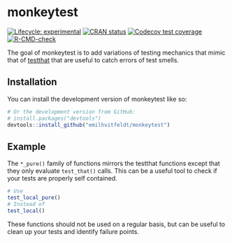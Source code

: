 
<!-- README.md is generated from README.Rmd. Please edit that file -->

# monkeytest

<!-- badges: start -->

[![Lifecycle:
experimental](https://img.shields.io/badge/lifecycle-experimental-orange.svg)](https://lifecycle.r-lib.org/articles/stages.html#experimental)
[![CRAN
status](https://www.r-pkg.org/badges/version/monkeytest)](https://CRAN.R-project.org/package=monkeytest)
[![Codecov test
coverage](https://codecov.io/gh/EmilHvitfeldt/monkeytest/branch/main/graph/badge.svg)](https://app.codecov.io/gh/EmilHvitfeldt/monkeytest?branch=main)
[![R-CMD-check](https://github.com/EmilHvitfeldt/monkeytest/actions/workflows/R-CMD-check.yaml/badge.svg)](https://github.com/EmilHvitfeldt/monkeytest/actions/workflows/R-CMD-check.yaml)
<!-- badges: end -->

The goal of monkeytest is to add variations of testing mechanics that
mimic that of [testthat](https://github.com/r-lib/testthat) that are
useful to catch errors of test smells.

## Installation

You can install the development version of monkeytest like so:

``` r
# Or the development version from GitHub:
# install.packages("devtools")
devtools::install_github("emilhvitfeldt/monkeytest")
```

## Example

The `*_pure()` family of functions mirrors the testthat functions except
that they only evaluate `test_that()` calls. This can be a useful tool
to check if your tests are properly self contained.

``` r
# Use
test_local_pure()
# Instead of 
test_local()
```

These functions should not be used on a regular basis, but can be useful
to clean up your tests and identify failure points.
